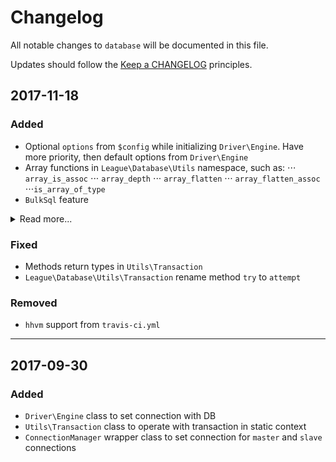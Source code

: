 # Changelog

All notable changes to `database` will be documented in this file.

Updates should follow the [Keep a CHANGELOG](http://keepachangelog.com/) principles.

## 2017-11-18

### Added
- Optional `options` from `$config` while initializing `Driver\Engine`. Have more priority, then default options from `Driver\Engine`
- Array functions in `League\Database\Utils` namespace, such as:
  ⋅⋅⋅ `array_is_assoc`
  ⋅⋅⋅ `array_depth`
  ⋅⋅⋅ `array_flatten`
  ⋅⋅⋅ `array_flatten_assoc`
  ⋅⋅⋅`is_array_of_type`
- `BulkSql` feature
<details>
    <summary>Read more...</summary>
    
    * `BulkInsert`, `BulkReplace` and `BulkDelete` classes 
    * `BulkSqlTrait` with `iterateOverItems` method
    * `IGeneralSql` and `IBulkSql` interfaces
</details>

### Fixed
- Methods return types in `Utils\Transaction`
- `League\Database\Utils\Transaction` rename method `try` to `attempt`

### Removed
- `hhvm` support from `travis-ci.yml`

***

## 2017-09-30

### Added
- `Driver\Engine` class to set connection with DB
- `Utils\Transaction` class to operate with transaction in static context
- `ConnectionManager` wrapper class to set connection for `master` and `slave` connections
